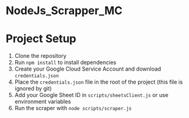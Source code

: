 # NodeJs_Scrapper_MC

# Project Setup

1. Clone the repository
2. Run `npm install` to install dependencies
3. Create your Google Cloud Service Account and download `credentials.json`
4. Place the `credentials.json` file in the root of the project (this file is ignored by git)
5. Add your Google Sheet ID in `scripts/sheetsClient.js` or use environment variables
6. Run the scraper with `node scripts/scraper.js`

